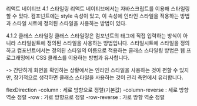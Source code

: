 리액트 네이티브
4.1 스타일링
리액트 네이티브에서는 자바스크립트를 이용해 스타일링 할 수 있다. 컴포넌트에는 style 속성이 있고, 이 속성에
인라인 스타일을 적용하는 방법과 스타일 시트에 정의된 스타일을 사용하는 방법이 있다.

4.1.2 클래스 스타일링
클래스 스타일링은 컴포넌트의 태그에 직접 입력하는 방식이 아니라 스타일싵트에 정의된 스타일을 사용하는 방법입니다.
스타일시트에 스타일을 정의하고 컴포넌트에서는 정의된 스타일의 이름으로 적용하는 클래스 스타일링 방법은
웹 프로그래밍에서 CSS 클래스를 이용하는 방법과 유사합니다.

-> 간단하게 화면을 확인하는 상황에서는 인라인 스타일을 사용하는 것이 편할 수 있지만, 장기적으로 생각하면
클래스 스타일을 사용하는 것이 관리 측면에서 유리합니다.

flexDirection
-column : 세로 방향으로 정렬(기본값)
-column-reverse : 세로 방향 역순 정렬
-row : 가로 방향으로 정렬
-row-reverse : 가로 방향 역순 정렬


